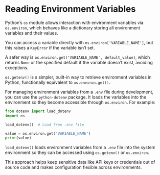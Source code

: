 # Reading Environment Variables

Python’s `os` module allows interaction with environment variables via `os.environ`, which behaves like a dictionary storing all environment variables and their values.

You can access a variable directly with `os.environ['VARIABLE_NAME']`, but this raises a `KeyError` if the variable isn’t set.

A safer way is `os.environ.get('VARIABLE_NAME', default_value)`, which returns `None` or the specified default if the variable doesn’t exist, avoiding exceptions.

`os.getenv()` is a simpler, built-in way to retrieve environment variables in Python, functionally equivalent to `os.environ.get()`.

For managing environment variables from a `.env` file during development, you can use the `python-dotenv` package. It loads the variables into the environment so they become accessible through `os.environ`. For example:

```python
from dotenv import load_dotenv
import os

load_dotenv()  # Load from .env file

value = os.environ.get('VARIABLE_NAME')
print(value)
```

`load_dotenv()` loads environment variables from a `.env` file into the system environment so they can be accessed using `os.getenv()` or `os.environ`.

This approach helps keep sensitive data like API keys or credentials out of source code and makes configuration flexible across environments.
